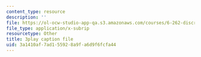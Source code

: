 ```yaml
---
content_type: resource
description: ''
file: https://ol-ocw-studio-app-qa.s3.amazonaws.com/courses/6-262-discrete-stochastic-processes-spring-2011/3a1410af7ad155928a9fa6d9f6fcfa44_0aqgeLTNfQ0.vtt
file_type: application/x-subrip
resourcetype: Other
title: 3play caption file
uid: 3a1410af-7ad1-5592-8a9f-a6d9f6fcfa44
---
```

